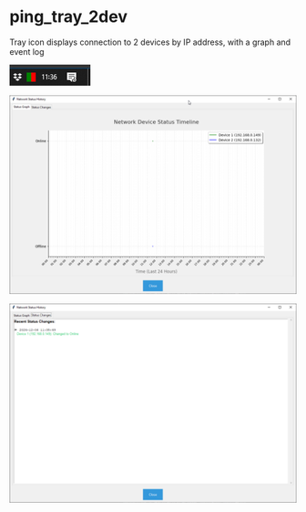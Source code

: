 # ping_tray_2dev
Tray icon displays connection to 2 devices by IP address, with a graph and event log

![PingTray1](PingTray1.png)

![PingTray2](PingTray2.png)

![PingTray3](PingTray3.png)
